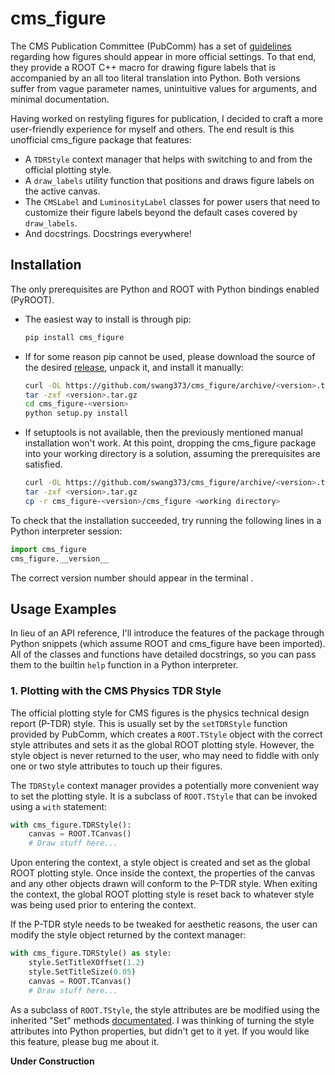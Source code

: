 # cms_figure

The CMS Publication Committee (PubComm) has a set of [guidelines](https://twiki.cern.ch/twiki/bin/view/CMS/Internal/FigGuidelines) regarding how figures should appear in more official settings. To that end, they provide a ROOT C++ macro for drawing figure labels that is accompanied by an all too literal translation into Python. Both versions suffer from vague parameter names, unintuitive values for arguments, and minimal documentation.

Having worked on restyling figures for publication, I decided to craft a more user-friendly experience for myself and others. The end result is this unofficial cms_figure package that features:

* A `TDRStyle` context manager that helps with switching to and from the official plotting style.
* A `draw_labels` utility function that positions and draws figure labels on the active canvas.
* The `CMSLabel` and `LuminosityLabel` classes for power users that need to customize their figure labels beyond the default cases covered by `draw_labels`.
* And docstrings. Docstrings everywhere!

## Installation

The only prerequisites are Python and ROOT with Python bindings enabled (PyROOT).

* The easiest way to install is through pip:

  ```bash
  pip install cms_figure
  ```

* If for some reason pip cannot be used, please download the source of the desired [release](https://github.com/swang373/cms_figure/releases), unpack it, and install it manually:

  ```bash
  curl -OL https://github.com/swang373/cms_figure/archive/<version>.tar.gz
  tar -zxf <version>.tar.gz
  cd cms_figure-<version>
  python setup.py install
  ```

* If setuptools is not available, then the previously mentioned manual installation won't work. At this point, dropping the cms_figure package into your working directory is a solution, assuming the prerequisites are satisfied.

  ```bash
  curl -OL https://github.com/swang373/cms_figure/archive/<version>.tar.gz
  tar -zxf <version>.tar.gz
  cp -r cms_figure-<version>/cms_figure <working directory>
  ```

To check that the installation succeeded, try running the following lines in a Python interpreter session:

```python
import cms_figure
cms_figure.__version__
```

The correct version number should appear in the terminal .

## Usage Examples

In lieu of an API reference, I'll introduce the features of the package through Python snippets (which assume ROOT and cms_figure have been imported). All of the classes and functions have detailed docstrings, so you can pass them to the builtin `help` function in a Python interpreter.

### 1. Plotting with the CMS Physics TDR Style

The official plotting style for CMS figures is the physics technical design report (P-TDR) style. This is usually set by the `setTDRStyle` function provided by PubComm, which creates a `ROOT.TStyle` object with the correct style attributes and sets it as the global ROOT plotting style. However, the style object is never returned to the user, who may need to fiddle with only one or two style attributes to touch up their figures.

The `TDRStyle` context manager provides a potentially more convenient way to set the plotting style. It is a subclass of `ROOT.TStyle` that can be invoked using a `with` statement:

```python
with cms_figure.TDRStyle():
    canvas = ROOT.TCanvas()
    # Draw stuff here...
```

Upon entering the context, a style object is created and set as the global ROOT plotting style. Once inside the context, the properties of the canvas and any other objects drawn will conform to the P-TDR style. When exiting the context, the global ROOT plotting style is reset back to whatever style was being used prior to entering the context.

If the P-TDR style needs to be tweaked for aesthetic reasons, the user can modify the style object returned by the context manager:

```python
with cms_figure.TDRStyle() as style:
    style.SetTitleXOffset(1.2)
    style.SetTitleSize(0.05)
    canvas = ROOT.TCanvas()
    # Draw stuff here...
```

As a subclass of `ROOT.TStyle`, the style attributes are be modified using the inherited "Set" methods [documentated](https://root.cern.ch/doc/master/classTStyle.html). I was thinking of turning the style attributes into Python properties, but didn't get to it yet. If you would like this feature, please bug me about it.

**Under Construction**
